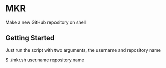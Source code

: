 # MKR

Make a new GitHub repository on shell

## Getting Started

Just run the script with two arguments, the username and repository name

$ ./mkr.sh user.name repository.name


